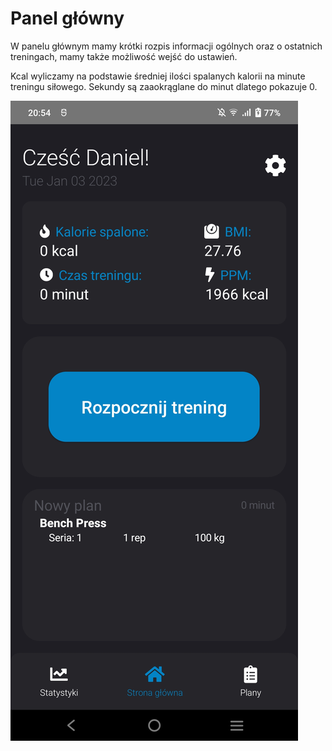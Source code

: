 # Panel główny

W panelu głównym mamy krótki rozpis informacji ogólnych oraz o ostatnich treningach, mamy także możliwość wejść do ustawień.

Kcal wyliczamy na podstawie średniej ilości spalanych kalorii na minute treningu siłowego. Sekundy są zaaokrąglane do minut dlatego pokazuje 0.

![Dashboard](/Dokumentacja/Dashboard.jpg)
